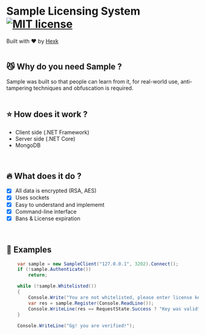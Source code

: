 # Sample Licensing System [![MIT license](https://img.shields.io/badge/License-MIT-blue.svg)](https://lbesson.mit-license.org/)
Built with ❤︎ by <a href="https://twitter.com/hexkgg">Hexk</a>
<br><br>

## :smirk_cat: Why do you need Sample ? 

Sample was built so that people can learn from it, for real-world use, anti-tampering techniques and obfuscation is required.
<br><br>

## :star: How does it work ?

- Client side (.NET Framework)
- Server side (.NET Core)
- MongoDB
<br>

## :fire: What does it do ?

- [x] All data is encrypted (RSA, AES)
- [x] Uses sockets
- [x] Easy to understand and implememt
- [x] Command-line interface
- [x] Bans & License expiration

<br>

## :bookmark_tabs: Examples
```c#
    var sample = new SampleClient("127.0.0.1", 3202).Connect();
    if (!sample.Authenticate())
        return;

    while (!sample.Whitelisted())
    {
        Console.Write("You are not whitelisted, please enter license key: ");
        var res = sample.Register(Console.ReadLine());
        Console.WriteLine(res == RequestState.Success ? "Key was valid" : "Key was not valid");
    }
            
    Console.WriteLine("Gg! you are verified!");
```
